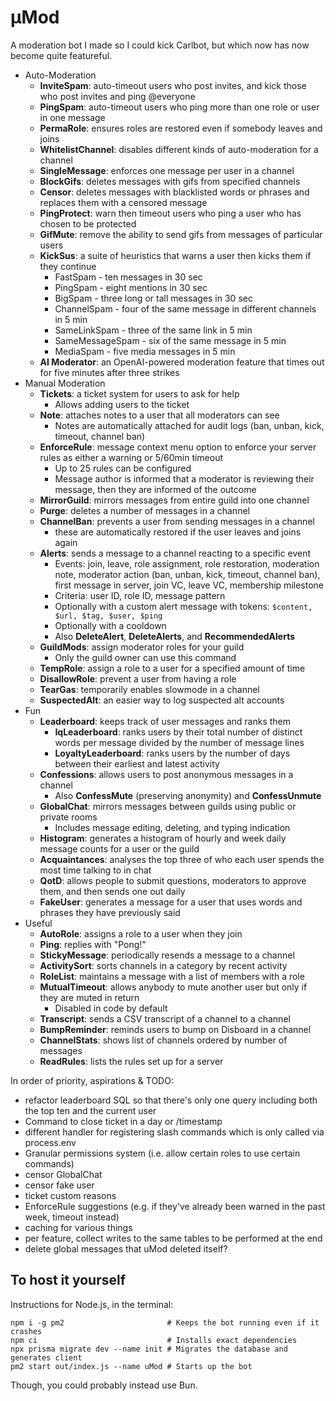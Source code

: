 # μMod

A moderation bot I made so I could kick Carlbot, but which now has now become quite featureful.

- Auto-Moderation
  - **InviteSpam**: auto-timeout users who post invites, and kick those who post invites and ping @everyone
  - **PingSpam**: auto-timeout users who ping more than one role or user in one message
  - **PermaRole**: ensures roles are restored even if somebody leaves and joins
  - **WhitelistChannel**: disables different kinds of auto-moderation for a channel
  - **SingleMessage**: enforces one message per user in a channel
  - **BlockGifs**: deletes messages with gifs from specified channels
  - **Censor**: deletes messages with blacklisted words or phrases and replaces them with a censored message
  - **PingProtect**: warn then timeout users who ping a user who has chosen to be protected
  - **GifMute**: remove the ability to send gifs from messages of particular users
  - **KickSus**: a suite of heuristics that warns a user then kicks them if they continue
    - FastSpam - ten messages in 30 sec
    - PingSpam - eight mentions in 30 sec
    - BigSpam - three long or tall messages in 30 sec
    - ChannelSpam - four of the same message in different channels in 5 min
    - SameLinkSpam - three of the same link in 5 min
    - SameMessageSpam - six of the same message in 5 min
    - MediaSpam - five media messages in 5 min
  - **AI Moderator**: an OpenAI-powered moderation feature that times out for five minutes after three strikes
- Manual Moderation
  - **Tickets**: a ticket system for users to ask for help
    - Allows adding users to the ticket
  - **Note**: attaches notes to a user that all moderators can see
    - Notes are automatically attached for audit logs (ban, unban, kick, timeout, channel ban)
  - **EnforceRule**: message context menu option to enforce your server rules as either a warning or 5/60min timeout
    - Up to 25 rules can be configured
    - Message author is informed that a moderator is reviewing their message, then they are informed of the outcome
  - **MirrorGuild**: mirrors messages from entire guild into one channel
  - **Purge**: deletes a number of messages in a channel
  - **ChannelBan**: prevents a user from sending messages in a channel
    - these are automatically restored if the user leaves and joins again
  - **Alerts**: sends a message to a channel reacting to a specific event
    - Events: join, leave, role assignment, role restoration, moderation note, moderator action (ban, unban, kick, timeout, channel ban), first message in server, join VC, leave VC, membership milestone
    - Criteria: user ID, role ID, message pattern
    - Optionally with a custom alert message with tokens: `$content, $url, $tag, $user, $ping`
    - Optionally with a cooldown
    - Also **DeleteAlert**, **DeleteAlerts**, and **RecommendedAlerts**
  - **GuildMods**: assign moderator roles for your guild
    - Only the guild owner can use this command
  - **TempRole**: assign a role to a user for a specified amount of time
  - **DisallowRole**: prevent a user from having a role
  - **TearGas**: temporarily enables slowmode in a channel
  - **SuspectedAlt**: an easier way to log suspected alt accounts
- Fun
  - **Leaderboard**: keeps track of user messages and ranks them
    - **IqLeaderboard**: ranks users by their total number of distinct words per message divided by the number of message lines
    - **LoyaltyLeaderboard**: ranks users by the number of days between their earliest and latest activity
  - **Confessions**: allows users to post anonymous messages in a channel
    - Also **ConfessMute** (preserving anonymity) and **ConfessUnmute**
  - **GlobalChat**: mirrors messages between guilds using public or private rooms
    - Includes message editing, deleting, and typing indication
  - **Histogram**: generates a histogram of hourly and week daily message counts for a user or the guild
  - **Acquaintances**: analyses the top three of who each user spends the most time talking to in chat
  - **QotD**: allows people to submit questions, moderators to approve them, and then sends one out daily
  - **FakeUser**: generates a message for a user that uses words and phrases they have previously said
- Useful
  - **AutoRole**: assigns a role to a user when they join
  - **Ping**: replies with "Pong!"
  - **StickyMessage**: periodically resends a message to a channel
  - **ActivitySort**: sorts channels in a category by recent activity
  - **RoleList**: maintains a message with a list of members with a role
  - **MutualTimeout**: allows anybody to mute another user but only if they are muted in return
    - Disabled in code by default
  - **Transcript**: sends a CSV transcript of a channel to a channel
  - **BumpReminder**: reminds users to bump on Disboard in a channel
  - **ChannelStats**: shows list of channels ordered by number of messages
  - **ReadRules**: lists the rules set up for a server

In order of priority, aspirations & TODO:

- refactor leaderboard SQL so that there's only one query including both the top ten and the current user
- Command to close ticket in a day or /timestamp
- different handler for registering slash commands which is only called via process.env
- Granular permissions system (i.e. allow certain roles to use certain commands)
- censor GlobalChat
- censor fake user
- ticket custom reasons
- EnforceRule suggestions (e.g. if they've already been warned in the past week, timeout instead)
- caching for various things
- per feature, collect writes to the same tables to be performed at the end
- delete global messages that uMod deleted itself?

## To host it yourself

Instructions for Node.js, in the terminal:

```
npm i -g pm2                       # Keeps the bot running even if it crashes
npm ci                             # Installs exact dependencies
npx prisma migrate dev --name init # Migrates the database and generates client
pm2 start out/index.js --name uMod # Starts up the bot
```

Though, you could probably instead use Bun.
